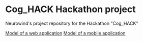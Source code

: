 # Cog_HACK Hackathon project
Neurowind's project repository for the Hackathon "Cog_HACK"

[Model of a web application](https://app.moqups.com/QQdzMqfJne/view/page/a732ff364)
[Model of a mobile application](https://app.moqups.com/QQdzMqfJne/view/page/a5c44245b)

